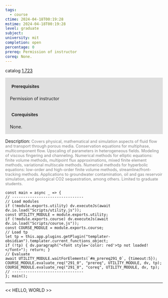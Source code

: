 ```yaml
---
tags:
  - course
ctime: 2024-04-18T00:19:28
mstime: 2024-04-18T00:19:28
level: graduate
subject: 
university: mit
completion: open
percentage: 0
prereq: Permission of instructor
coreq: None.
---
```


catalog [1.723](http://student.mit.edu/catalog/m1c.html#1.723)

<span style="display: block; padding: 15px; background-color: rgb(100, 100, 100, 0.2);"><font id="m_prereq291_0" style="display: block; font-family: Arial, sans-serif; font-weight: bold; padding: 5px">Prerequisites</font><br><span id="prereq291_0">Permission of instructor</span></span>
<span style="display: block; padding: 15px; background-color: rgb(100, 100, 100, 0.2);"><font id="m_coreq291_0" style="display: block; font-family: Arial, sans-serif; font-weight: bold; padding: 5px">Corequisites</font><br><span id="coreq291_0">None.</span></span>

<font style="">Description:</font>
<font style="color: grey; font-size: 0.8rem;">Covers physical, mathematical and simulation aspects of fluid flow and transport through porous media. Conservation equations for multiphase, multicomponent flow. Upscaling of parameters in heterogeneous fields. Modeling of viscous fingering and channeling. Numerical methods for elliptic equations: finite volume methods, multipoint flux approximations, mixed finite element methods, variational multiscale methods. Numerical methods for hyperbolic equations: low-order and high-order finite volume methods, streamline/front-tracking methods. Applications to groundwater contamination, oil and gas reservoir simulation, and geological CO2 sequestration, among others. Limited to graduate students.</font>

```dataviewjs
const main = async _ => {
// --------------------------------
// Load modules
if (!module.exports.utility) dv.executeJs(await dv.io.load("Scripts/utility.js"));
const UTILITY_MODULE = module.exports.utility;
if (!module.exports.course) dv.executeJs(await dv.io.load("Scripts/course.js"));
const COURSE_MODULE = module.exports.course;
// Load tp
let tp = this.app.plugins.getPlugin("templater-obsidian").templater.current_functions_object;
if (!tp) { dv.paragraph("<font style='color: red'>tp not loaded!</font>"); return; }
// Evaluate
await UTILITY_MODULE.waitForElements(`#m_prereq291_0`, {timeout:5});
COURSE_MODULE.evaluate_req("291_0", "prereq", UTILITY_MODULE, dv, tp);
COURSE_MODULE.evaluate_req("291_0", "coreq", UTILITY_MODULE, dv, tp);
// --------------------------------
}; main();
```

---

<< HELLO, WORLD >>

